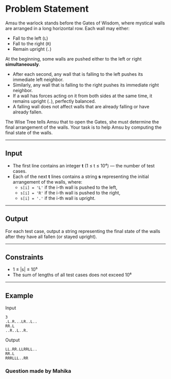# Problem Statement

Amsu the warlock stands before the Gates of Wisdom, where mystical walls are arranged in a long horizontal row. Each wall may either:

- Fall to the left (`L`)  
- Fall to the right (`R`)  
- Remain upright (`.`)  

At the beginning, some walls are pushed either to the left or right **simultaneously**.

- After each second, any wall that is falling to the left pushes its immediate left neighbor.  
- Similarly, any wall that is falling to the right pushes its immediate right neighbor.  
- If a wall has forces acting on it from both sides at the same time, it remains upright (`.`), perfectly balanced.  
- A falling wall does not affect walls that are already falling or have already fallen.  

The Wise Tree tells Amsu that to open the Gates, she must determine the final arrangement of the walls.
Your task is to help Amsu by computing the final state of the walls.


---

## Input
- The first line contains an integer **t** (1 ≤ t ≤ 10⁴) — the number of test cases.  
- Each of the next **t** lines contains a string **s** representing the initial arrangement of the walls, where:  
  - `s[i] = 'L'` if the i-th wall is pushed to the left,  
  - `s[i] = 'R'` if the i-th wall is pushed to the right,  
  - `s[i] = '.'` if the i-th wall is upright.  

---

## Output
For each test case, output a string representing the final state of the walls after they have all fallen (or stayed upright).

---

## Constraints
- 1 ≤ |s| ≤ 10⁵  
- The sum of lengths of all test cases does not exceed 10⁶  

---

## Example

Input
```
3
.L.R...LR..L..
RR.L
..R..L..R.

```
Output
```
LL.RR.LLRRLL..
RR.L
RRRLLL..RR
```

### Question made by Mahika
